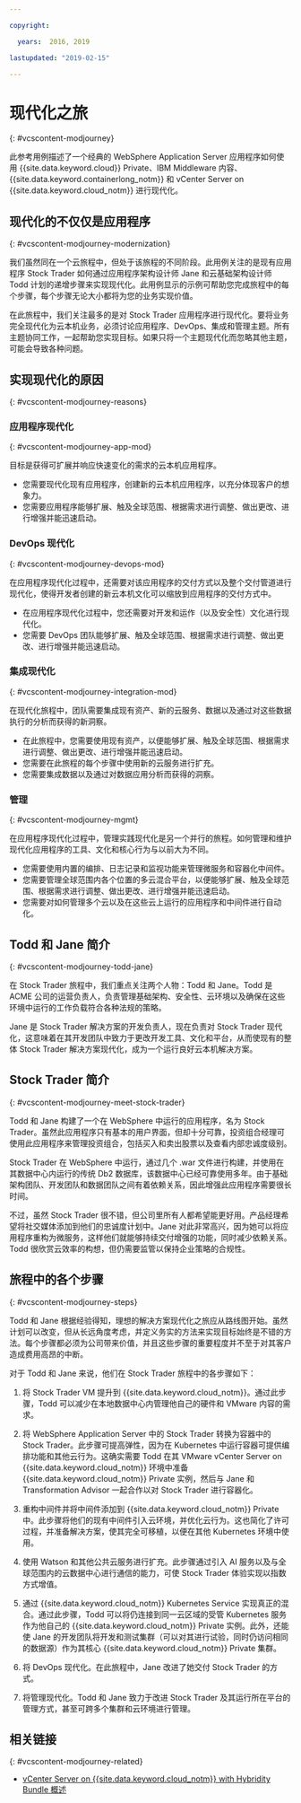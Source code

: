 ```yaml
---

copyright:

  years:  2016, 2019

lastupdated: "2019-02-15"

---
```


# 现代化之旅
{: #vcscontent-modjourney}

此参考用例描述了一个经典的 WebSphere Application Server 应用程序如何使用 {{site.data.keyword.cloud}} Private、IBM Middleware 内容、{{site.data.keyword.containerlong_notm}} 和 vCenter Server on {{site.data.keyword.cloud_notm}} 进行现代化。

## 现代化的不仅仅是应用程序
{: #vcscontent-modjourney-modernization}

我们虽然同在一个云旅程中，但处于该旅程的不同阶段。此用例关注的是现有应用程序 Stock Trader 如何通过应用程序架构设计师 Jane 和云基础架构设计师 Todd 计划的递增步骤来实现现代化。此用例显示的示例可帮助您完成旅程中的每个步骤，每个步骤无论大小都将为您的业务实现价值。

在此旅程中，我们关注最多的是对 Stock Trader 应用程序进行现代化。要将业务完全现代化为云本机业务，必须讨论应用程序、DevOps、集成和管理主题。所有主题协同工作，一起帮助您实现目标。如果只将一个主题现代化而忽略其他主题，可能会导致各种问题。

## 实现现代化的原因
{: #vcscontent-modjourney-reasons}

### 应用程序现代化
{: #vcscontent-modjourney-app-mod}

目标是获得可扩展并响应快速变化的需求的云本机应用程序。

* 您需要现代化现有应用程序，创建新的云本机应用程序，以充分体现客户的想象力。
* 您需要应用程序能够扩展、触及全球范围、根据需求进行调整、做出更改、进行增强并能迅速启动。

### DevOps 现代化
{: #vcscontent-modjourney-devops-mod}

在应用程序现代化过程中，还需要对该应用程序的交付方式以及整个交付管道进行现代化，使得开发者创建的新云本机文化可以缩放到应用程序的交付方式中。

* 在应用程序现代化过程中，您还需要对开发和运作（以及安全性）文化进行现代化。
* 您需要 DevOps 团队能够扩展、触及全球范围、根据需求进行调整、做出更改、进行增强并能迅速启动。

###  集成现代化
{: #vcscontent-modjourney-integration-mod}

在现代化旅程中，团队需要集成现有资产、新的云服务、数据以及通过对这些数据执行的分析而获得的新洞察。

* 在此旅程中，您需要使用现有资产，以便能够扩展、触及全球范围、根据需求进行调整、做出更改、进行增强并能迅速启动。
* 您需要在此旅程的每个步骤中使用新的云服务进行扩充。
* 您需要集成数据以及通过对数据应用分析而获得的洞察。

### 管理
{: #vcscontent-modjourney-mgmt}

在应用程序现代化过程中，管理实践现代化是另一个并行的旅程。如何管理和维护现代化应用程序的工具、文化和核心行为与以前大为不同。

* 您需要使用内置的编排、日志记录和监视功能来管理微服务和容器化中间件。
* 您需要管理全球范围内各个位置的多云混合平台，以便能够扩展、触及全球范围、根据需求进行调整、做出更改、进行增强并能迅速启动。
* 您需要对如何管理多个云以及在这些云上运行的应用程序和中间件进行自动化。

## Todd 和 Jane 简介
{: #vcscontent-modjourney-todd-jane}

在 Stock Trader 旅程中，我们重点关注两个人物：Todd 和 Jane。Todd 是 ACME 公司的运营负责人，负责管理基础架构、安全性、云环境以及确保在这些环境中运行的工作负载符合各种法规的策略。

Jane 是 Stock Trader 解决方案的开发负责人，现在负责对 Stock Trader 现代化，这意味着在其开发团队中致力于更改开发工具、文化和平台，从而使现有的整体 Stock Trader 解决方案现代化，成为一个运行良好云本机解决方案。

## Stock Trader 简介
{: #vcscontent-modjourney-meet-stock-trader}

Todd 和 Jane 构建了一个在 WebSphere 中运行的应用程序，名为 Stock Trader。虽然此应用程序只有基本的用户界面，但却十分可靠，投资组合经理可使用此应用程序来管理投资组合，包括买入和卖出股票以及查看内部忠诚度级别。

Stock Trader 在 WebSphere 中运行，通过几个 .war 文件进行构建，并使用在其数据中心内运行的传统 Db2 数据库，该数据中心已经可靠使用多年。由于基础架构团队、开发团队和数据团队之间有着依赖关系，因此增强此应用程序需要很长时间。

不过，虽然 Stock Trader 很不错，但公司里所有人都希望能更好用。产品经理希望将社交媒体添加到他们的忠诚度计划中。Jane 对此非常高兴，因为她可以将应用程序重构为微服务，这样他们就能够持续交付增强的功能，同时减少依赖关系。Todd 很欣赏云效率的构想，但仍需要监管以保持企业策略的合规性。

## 旅程中的各个步骤
{: #vcscontent-modjourney-steps}

Todd 和 Jane 根据经验得知，理想的解决方案现代化之旅应从路线图开始。虽然计划可以改变，但从长远角度考虑，并定义务实的方法来实现目标始终是不错的方法。每个步骤都必须为公司带来价值，并且这些步骤的重要程度并不至于对其客户造成费用高昂的中断。

对于 Todd 和 Jane 来说，他们在 Stock Trader 旅程中的各步骤如下：
1. 将 Stock Trader VM 提升到 {{site.data.keyword.cloud_notm}}。通过此步骤，Todd 可以减少在本地数据中心内管理他自己的硬件和 VMware 内容的需求。

2. 将 WebSphere Application Server 中的 Stock Trader 转换为容器中的 Stock Trader。此步骤可提高弹性，因为在 Kubernetes 中运行容器可提供编排功能和其他云行为。这确实需要 Todd 在其 VMware vCenter Server on {{site.data.keyword.cloud_notm}} 环境中准备 {{site.data.keyword.cloud_notm}} Private 实例，然后与 Jane 和 Transformation Advisor 一起合作以对 Stock Trader 进行容器化。

3. 重构中间件并将中间件添加到 {{site.data.keyword.cloud_notm}} Private 中。此步骤将他们的现有中间件引入云环境，并优化云行为。这也简化了许可过程，并准备解决方案，使其完全可移植，以便在其他 Kubernetes 环境中使用。

4. 使用 Watson 和其他公共云服务进行扩充。此步骤通过引入 AI 服务以及与全球范围内的云数据中心进行通信的能力，可使 Stock Trader 体验实现以指数方式增值。

5. 通过 {{site.data.keyword.cloud_notm}} Kubernetes Service 实现真正的混合。通过此步骤，Todd 可以将仍连接到同一云区域的受管 Kubernetes 服务作为他自己的 {{site.data.keyword.cloud_notm}} Private 实例。此外，还能使 Jane 的开发团队将开发和测试集群（可以对其进行试验，同时仍访问相同的数据源）作为其核心 {{site.data.keyword.cloud_notm}} Private 集群。

6. 将 DevOps 现代化。在此旅程中，Jane 改进了她交付 Stock Trader 的方式。

7. 将管理现代化。Todd 和 Jane 致力于改进 Stock Trader 及其运行所在平台的管理方式，甚至可跨多个集群和云环境进行管理。

## 相关链接
{: #vcscontent-modjourney-related}

* [vCenter Server on {{site.data.keyword.cloud_notm}} with Hybridity Bundle 概述](/docs/services/vmwaresolutions/archiref/vcs?topic=vmware-solutions-vcs-hybridity-intro)
